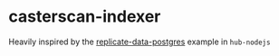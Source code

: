 # casterscan-indexer

Heavily inspired by the [replicate-data-postgres](https://github.com/farcasterxyz/hub-monorepo/tree/main/packages/hub-nodejs/examples/replicate-data-postgres) example in `hub-nodejs`
